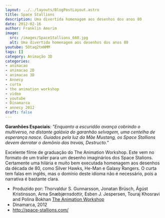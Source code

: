 ```yaml
---
layout: ../../layouts/BlogPostLayout.astro
title: Space Stallions
description: Uma divertida homenagem aos desenhos dos anos 80
date: 2012-02-16
author: Franklin Amorim
image:
  src: /images/SpaceStallions_660.jpg
  alt: Uma divertida homenagem aos desenhos dos anos 80
youtube: 5Otaq2tmNMM
tags: []
category: Animação 3D
categories:
- animacao
- animacao 2D
- animacao 3D
- Annecy
- curta
- the animation workshop
- video
- youtube
- Dinamarca
- annecy 2012
draft: false
---
```


**Garanhões Espaciais**: _"Enquanto a escuridão avança cobrindo o multiverso, na distante galáxia do garanhão selvagem, uma centelha de esperança nasce. Guiados pela luz da Mãe Mustang, os Space Stallions devem derrotar o demônio das trevas, Destructo."_ 

Excelente filme de graduação do The Animation Workshop. Este vem no formato de um trailer para um desenho imaginários dos Space Stalions. Certamente uma hilária e muito bem executada homenagem aos desenhos da década de 80, como Silver Hawks, He-Man e Galaxy Rangers. O curta tem falas em inglês, mas o domínio deste idioma não é necessário, pois a narrativa é bastante clara. 

- Produzido por: Thorvaldur S. Gunnarsson, Jonatan Brüsch, Ágúst Kristinsson, Arna Snæbjørnsdottir, Esben J. Jespersen, Touraj Khosravi and Polina Bokhan [The Animation Workshop](http://www.animwork.dk/en/) 
- Dinamarca, 2012 
- http://space-stallions.com/
